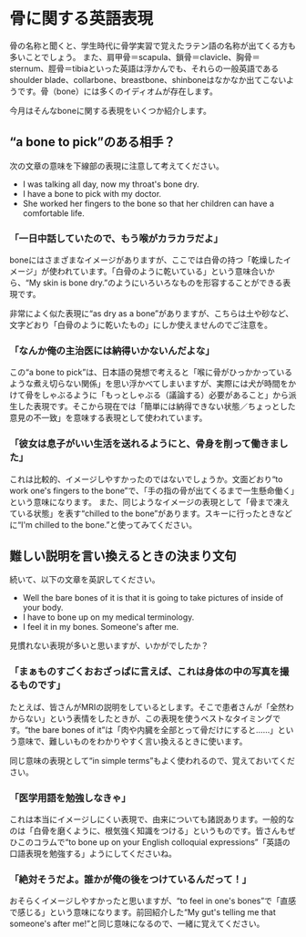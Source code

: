 # 骨に関する英語表現

骨の名称と聞くと、学生時代に骨学実習で覚えたラテン語の名称が出てくる方も多いことでしょう。
また、肩甲骨＝scapula、鎖骨＝clavicle、胸骨＝sternum、脛骨＝tibiaといった英語は浮かんでも、それらの一般英語であるshoulder blade、collarbone、breastbone、shinboneはなかなか出てこないようです。骨（bone）には多くのイディオムが存在します。

今月はそんなboneに関する表現をいくつか紹介します。

## “a bone to pick”のある相手？

次の文章の意味を下線部の表現に注意して考えてください。

- I was talking all day, now my throat's bone dry.
- I have a bone to pick with my doctor.
- She worked her fingers to the bone so that her children can have a comfortable life.

### 「一日中話していたので、もう喉がカラカラだよ」

boneにはさまざまなイメージがありますが、ここでは白骨の持つ「乾燥したイメージ」が使われています。「白骨のように乾いている」という意味合いから、“My skin is bone dry.”のようにいろいろなものを形容することができる表現です。

非常によく似た表現に“as dry as a bone”がありますが、こちらは土や砂など、文字どおり「白骨のように乾いたもの」にしか使えませんのでご注意を。

### 「なんか俺の主治医には納得いかないんだよな」

この“a bone to pick”は、日本語の発想で考えると「喉に骨がひっかかっているような煮え切らない関係」を思い浮かべてしまいますが、実際には犬が時間をかけて骨をしゃぶるように「もっとしゃぶる（議論する）必要があること」から派生した表現です。そこから現在では「簡単には納得できない状態／ちょっとした意見の不一致」を意味する表現として使われています。

### 「彼女は息子がいい生活を送れるようにと、骨身を削って働きました」

これは比較的、イメージしやすかったのではないでしょうか。文面どおり“to work one's fingers to the bone”で、「手の指の骨が出てくるまで一生懸命働く」という意味になります。
また、同じようなイメージの表現として「骨まで凍えている状態」を表す“chilled to the bone”があります。スキーに行ったときなどに“I'm chilled to the bone.”と使ってみてください。

## 難しい説明を言い換えるときの決まり文句

続いて、以下の文章を英訳してください。

- Well the bare bones of it is that it is going to take pictures of inside of your body.
- I have to bone up on my medical terminology.
- I feel it in my bones. Someone's after me.

見慣れない表現が多いと思いますが、いかがでしたか？

### 「まぁものすごくおおざっぱに言えば、これは身体の中の写真を撮るものです」

たとえば、皆さんがMRIの説明をしているとします。そこで患者さんが「全然わからない」という表情をしたときが、この表現を使うベストなタイミングです。“the bare bones of it”は「肉や内臓を全部とって骨だけにすると……」という意味で、難しいものをわかりやすく言い換えるときに使います。

同じ意味の表現として“in simple terms”もよく使われるので、覚えておいてください。

### 「医学用語を勉強しなきゃ」

これは本当にイメージしにくい表現で、由来についても諸説あります。一般的なのは「白骨を磨くように、根気強く知識をつける」というものです。皆さんもぜひこのコラムで“to bone up on your English colloquial expressions”「英語の口語表現を勉強する」ようにしてくださいね。

### 「絶対そうだよ。誰かが俺の後をつけているんだって！」

おそらくイメージしやすかったと思いますが、“to feel in one's bones”で「直感で感じる」という意味になります。前回紹介した“My gut's telling me that someone's after me!”と同じ意味になるので、一緒に覚えてください。
